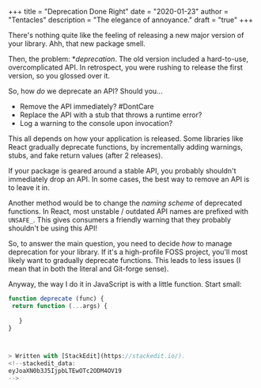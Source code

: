 +++
title = "Deprecation Done Right"
date = "2020-01-23"
author = "Tentacles"
description = "The elegance of annoyance."
draft = "true"
+++

There's nothing quite like the feeling of releasing a new major version of your library. Ahh, that new package smell.

Then, the problem: **deprecation*. The old version included a hard-to-use, overcomplicated API. In retrospect, you were rushing to release the first version, so you glossed over it.

So, how *do* we deprecate an API? Should you...

- Remove the API immediately? #DontCare
- Replace the API with a stub that throws a runtime error?
- Log a warning to the console upon invocation?

This all depends on how your application is released. Some libraries like React gradually deprecate functions, by incrementally adding warnings, stubs, and fake return values (after 2 releases). 

If your package is geared around a stable API, you probably shouldn't immediately drop an API. In some cases, the best way to remove an API is to leave it in.

Another method would be to change the *naming scheme* of deprecated functions. In React, most unstable / outdated API names are prefixed with `UNSAFE_`. This gives consumers a friendly warning that they probably shouldn't be using this API!

So, to answer the main question, you need to decide *how* to manage deprecation for your library. If it's a high-profile FOSS project, you'll most likely want to gradually deprecate functions. This leads to less issues (I mean that in both the literal and Git-forge sense).

Anyway, the way I do it in JavaScript is with a little function. Start small:

```js
function deprecate (func) {
 return function (...args) {
  
   }
}



> Written with [StackEdit](https://stackedit.io/).
<!--stackedit_data:
eyJoaXN0b3J5IjpbLTEwOTc2ODM4OV19
-->
